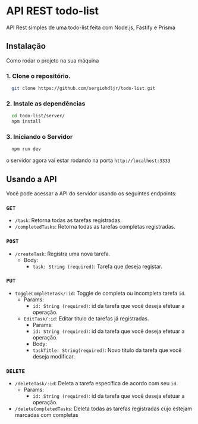 
# API REST todo-list

API Rest simples de uma todo-list feita com Node.js, Fastify e Prisma


## Instalação

Como rodar o projeto na sua máquina 

### 1. Clone o repositório.
```bash
  git clone https://github.com/sergiohdljr/todo-list.git
```
### 2. Instale as dependências 
```bash
  cd todo-list/server/
  npm install 
```
### 3. Iniciando o Servidor
```bash
  npm run dev
```
o servidor agora vai estar rodando na porta `http://localhost:3333`

    
## Usando a API

Você pode acessar a API do servidor usando os seguintes endpoints: 

### `GET`
- `/task`: Retorna todas as tarefas registradas.
- `/completedTasks`: Retorna todas as tarefas completas registradas.

### `POST`
- `/createTask`: Registra uma nova tarefa.
  - Body:
    - `task: String (required)`: Tarefa que deseja registar.

### `PUT`
- `toggleCompleteTask/:id`: Toggle de completa ou incompleta tarefa `id`.
  - Params:
    - `id: String (required)`: id da tarefa que você deseja efetuar a operação.
  - `EditTask/:id`: Editar titulo de tarefas já registradas.
    - Params: 
     - `id: String (required)`: id da tarefa que você deseja efetuar a operação.
    - Body: 
     - `taskTitle: String(required)`: Novo titulo da tarefa que você deseja modificar.
### `DELETE`

- `/deleteTask/:id`: Deleta a tarefa específica de acordo com seu `id`.
  - Params:
    - `id: String (required)`: id da tarefa que você deseja efetuar a operação.
- `/deleteCompletedTasks`: Deleta todas as tarefas registradas cujo estejam marcadas com completas